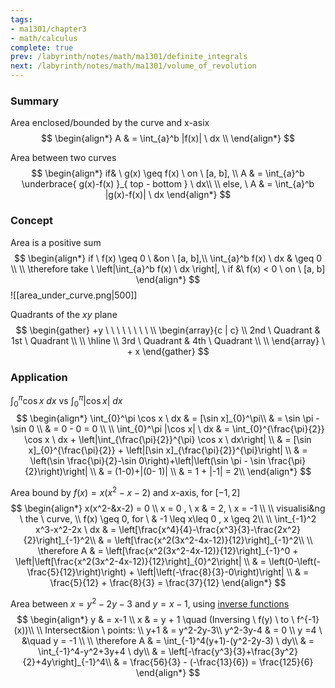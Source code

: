 ```yaml
---
tags:
- ma1301/chapter3
- math/calculus
complete: true
prev: /labyrinth/notes/math/ma1301/definite_integrals
next: /labyrinth/notes/math/ma1301/volume_of_revolution
---
```

   
### Summary
Area enclosed/bounded by the curve and x-asix
$$
\begin{align*}
A & = \int_{a}^b |f(x)| \ dx \\
\end{align*}
$$

Area between two curves
$$
\begin{align*}
if& \ g(x) \geq f(x) \ on \ [a, b], \\
A & = \int_{a}^b \underbrace{ g(x)-f(x) }_{ top - bottom } \ dx\\
\\
else, \ A & = \int_{a}^b |g(x)-f(x)| \ dx
\end{align*}
$$
### Concept
Area is a positive sum
$$
\begin{align*}
if \ f(x) \geq 0 \ &on \ [a, b],\\
\int_{a}^b f(x) \ dx & \geq 0 \\
\\
\therefore take \ \left|\int_{a}^b f(x) \ dx \right|, \ if &\ f(x) < 0 \ on \ [a, b]
\end{align*}
$$
![[area_under_curve.png|500]]

Quadrants of the $xy$ plane
$$
\begin{gather}
+y \ \ \ \ \ \ \ \ 
\\
\begin{array}{c | c}
\\
2nd \ Quadrant & 1st \ Quadrant
\\
\\
\hline
\\
3rd \ Quadrant & 4th \ Quadrant
\\
\\
\end{array}
\ + x
\end{gather}
$$
### Application
$\int_{0}^\pi \cos x \ dx$ vs $\int_{0}^\pi |\cos x| \ dx$
$$
\begin{align*}
\int_{0}^\pi \cos x \ dx & = [\sin x]_{0}^\pi\\
& = \sin \pi - \sin 0 \\
& = 0 - 0 = 0 \\
\\
\int_{0}^\pi |\cos x| \ dx & = \int_{0}^{\frac{\pi}{2}} \cos x \ dx + \left|\int_{\frac{\pi}{2}}^{\pi} \cos x \ dx\right| \\
& = [\sin x]_{0}^{\frac{\pi}{2}} + \left|[\sin x]_{\frac{\pi}{2}}^{\pi}\right| \\
& = \left(\sin \frac{\pi}{2}-\sin 0\right)+\left|\left(\sin \pi - \sin \frac{\pi}{2}\right)\right| \\
& = (1-0)+|(0- 1)| \\
& = 1 + |-1| = 2\\
\end{align*}
$$

Area bound by $f(x)=x(x^2-x-2)$ and $x$-axis, for $[-1, 2]$
$$
\begin{align*}
x(x^2-&x-2)  = 0 \\
x = 0 , \ x & = 2, \ x = -1 \\
\\
visualisi&ng \ the  \ curve, \\
f(x) \geq 0, for \ & -1 \leq x\leq 0 , x \geq 2\\
\\
\int_{-1}^2 x^3-x^2-2x \ dx & = \left[\frac{x^4}{4}-\frac{x^3}{3}-\frac{2x^2}{2}\right]_{-1}^2\\
& = \left[\frac{x^2(3x^2-4x-12)}{12}\right]_{-1}^2\\
\\
\therefore A & = \left[\frac{x^2(3x^2-4x-12)}{12}\right]_{-1}^0 + \left|\left[\frac{x^2(3x^2-4x-12)}{12}\right]_{0}^2\right| \\
& = \left(0-\left(-\frac{5}{12}\right)\right) + \left|\left(-\frac{8}{3}-0\right)\right| \\
& = \frac{5}{12} + \frac{8}{3} = \frac{37}{12}
\end{align*}
$$

Area between $x=y^2-2y-3$ and $y =x-1$, using [inverse functions](/labyrinth/notes/math/math_fundementals/inverse_functions)
$$
\begin{align*}
y & = x-1 \\
x & = y + 1 \quad (Inversing \ f(y) \ to \ f^{-1}(x))\\
\\
Intersect&ion \ points: \\
y+1 & = y^2-2y-3\\
y^2-3y-4 & = 0 \\
y =4 \ &\quad y = -1 \\
\\
\therefore A & = \int_{-1}^4(y+1)-(y^2-2y-3) \ dy\\
& = \int_{-1}^4-y^2+3y+4 \ dy\\
& = \left[-\frac{y^3}{3}+\frac{3y^2}{2}+4y\right]_{-1}^4\\
& = \frac{56}{3} - (-\frac{13}{6}) = \frac{125}{6}
\end{align*}
$$